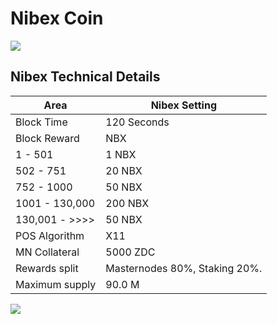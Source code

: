 # Nibex Coin

![](https://cdn.discordapp.com/attachments/462273265902026772/462720650344136705/Nibex-Logo-256.png)


## Nibex Technical Details

| Area | Nibex Setting |
| ------ | ------ |
| Block Time | 120 Seconds |
| Block Reward | NBX |
| 1 - 501 | 1 NBX |
| 502 - 751 | 20 NBX |
| 752 - 1000 | 50 NBX |
| 1001 - 130,000| 200 NBX |
| 130,001 - >>>> | 50 NBX |
| POS Algorithm | X11 |
| MN Collateral | 5000 ZDC |
| Rewards split | Masternodes 80%, Staking 20%. 
| Maximum supply | 90.0 M |

![](https://cdn.discordapp.com/attachments/460803709224484866/462796498837438474/discord.png)
 
